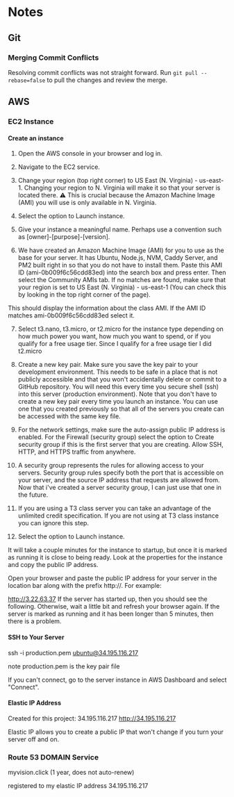 # Notes


## Git

### Merging Commit Conflicts
Resolving commit conflicts was not straight forward. Run ```git pull --rebase=false``` to pull the changes and review the merge. 


## AWS

### EC2 Instance

#### Create an instance

1. Open the AWS console in your browser and log in.

2. Navigate to the EC2 service.

3. Change your region (top right corner) to US East (N. Virginia) - us-east-1. Changing your region to N. Virginia will make it so that your server is located there. ⚠ This is crucial because the Amazon Machine Image (AMI) you will use is only available in N. Virginia.

4. Select the option to Launch instance.

5. Give your instance a meaningful name. Perhaps use a convention such as [owner]-[purpose]-[version].

6. We have created an Amazon Machine Image (AMI) for you to use as the base for your server. It has Ubuntu, Node.js, NVM, Caddy Server, and PM2 built right in so that you do not have to install them. Paste this AMI ID (ami-0b009f6c56cdd83ed) into the search box and press enter. Then select the Community AMIs tab. If no matches are found, make sure that your region is set to US East (N. Virginia) - us-east-1 (You can check this by looking in the top right corner of the page).

This should display the information about the class AMI. If the AMI ID matches ami-0b009f6c56cdd83ed select it.

7. Select t3.nano, t3.micro, or t2.micro for the instance type depending on how much power you want, how much you want to spend, or if you qualify for a free usage tier. Since I qualify for a free usage tier I did t2.micro

8. Create a new key pair. Make sure you save the key pair to your development environment. This needs to be safe in a place that is not publicly accessible and that you won't accidentally delete or commit to a GitHub repository. You will need this every time you secure shell (ssh) into this server (production environment). Note that you don't have to create a new key pair every time you launch an instance. You can use one that you created previously so that all of the servers you create can be accessed with the same key file.

9. For the network settings, make sure the auto-assign public IP address is enabled. For the Firewall (security group) select the option to Create security group if this is the first server that you are creating. Allow SSH, HTTP, and HTTPS traffic from anywhere.

10. A security group represents the rules for allowing access to your servers. Security group rules specify both the port that is accessible on your server, and the source IP address that requests are allowed from. Now that i've created a server security group, I can just use that one in the future.

11. If you are using a T3 class server you can take an advantage of the unlimited credit specification. If you are not using at T3 class instance you can ignore this step.

12. Select the option to Launch instance.

It will take a couple minutes for the instance to startup, but once it is marked as running it is close to being ready. Look at the properties for the instance and copy the public IP address.

Open your browser and paste the public IP address for your server in the location bar along with the prefix http://. For example:

http://3.22.63.37
If the server has started up, then you should see the following. Otherwise, wait a little bit and refresh your browser again. If the server is marked as running and it has been longer than 5 minutes, then there is a problem.

#### SSH to Your Server

ssh -i production.pem ubuntu@34.195.116.217

note production.pem is the key pair file

If you can't connect, go to the server instance in AWS Dashboard and select "Connect".

#### Elastic IP Address

Created for this project:
34.195.116.217
http://34.195.116.217

Elastic IP allows you to create a public IP that won't change if you turn your server off and on.

### Route 53 DOMAIN Service

myvision.click
(1 year, does not auto-renew)

registered to my elastic IP address 34.195.116.217